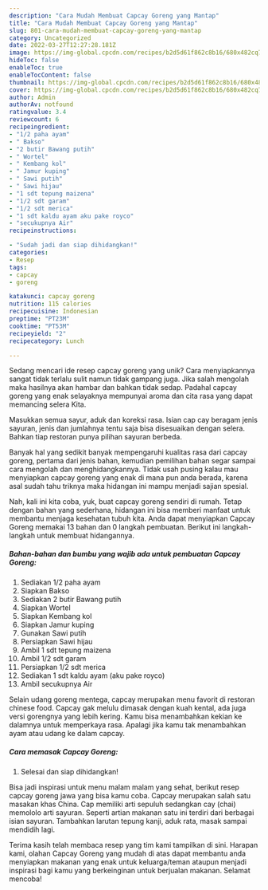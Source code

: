 ```yaml
---
description: "Cara Mudah Membuat Capcay Goreng yang Mantap"
title: "Cara Mudah Membuat Capcay Goreng yang Mantap"
slug: 801-cara-mudah-membuat-capcay-goreng-yang-mantap
category: Uncategorized
date: 2022-03-27T12:27:28.181Z
image: https://img-global.cpcdn.com/recipes/b2d5d61f862c8b16/680x482cq70/capcay-goreng-foto-resep-utama.jpg
hideToc: false
enableToc: true
enableTocContent: false
thumbnail: https://img-global.cpcdn.com/recipes/b2d5d61f862c8b16/680x482cq70/capcay-goreng-foto-resep-utama.jpg
cover: https://img-global.cpcdn.com/recipes/b2d5d61f862c8b16/680x482cq70/capcay-goreng-foto-resep-utama.jpg
author: Admin
authorAv: notfound
ratingvalue: 3.4
reviewcount: 6
recipeingredient:
- "1/2 paha ayam"
- " Bakso"
- "2 butir Bawang putih"
- " Wortel"
- " Kembang kol"
- " Jamur kuping"
- " Sawi putih"
- " Sawi hijau"
- "1 sdt tepung maizena"
- "1/2 sdt garam"
- "1/2 sdt merica"
- "1 sdt kaldu ayam aku pake royco"
- "secukupnya Air"
recipeinstructions:

- "Sudah jadi dan siap dihidangkan!"
categories:
- Resep
tags:
- capcay
- goreng

katakunci: capcay goreng 
nutrition: 115 calories
recipecuisine: Indonesian
preptime: "PT23M"
cooktime: "PT53M"
recipeyield: "2"
recipecategory: Lunch

---
```





Sedang mencari ide resep capcay goreng yang unik? Cara menyiapkannya sangat tidak terlalu sulit namun tidak gampang juga. Jika salah mengolah maka hasilnya akan hambar dan bahkan tidak sedap. Padahal capcay goreng yang enak selayaknya mempunyai aroma dan cita rasa yang dapat memancing selera Kita.





Masukkan semua sayur, aduk dan koreksi rasa. Isian cap cay beragam jenis sayuran, jenis dan jumlahnya tentu saja bisa disesuaikan dengan selera. Bahkan tiap restoran punya pilihan sayuran berbeda.

Banyak hal yang sedikit banyak mempengaruhi kualitas rasa dari capcay goreng, pertama dari jenis bahan, kemudian pemilihan bahan segar sampai cara mengolah dan menghidangkannya. Tidak usah pusing kalau mau menyiapkan capcay goreng yang enak di mana pun anda berada, karena asal sudah tahu triknya maka hidangan ini mampu menjadi sajian spesial.






Nah, kali ini kita coba, yuk, buat capcay goreng sendiri di rumah. Tetap dengan bahan yang sederhana, hidangan ini bisa memberi manfaat untuk membantu menjaga kesehatan tubuh kita. Anda dapat menyiapkan Capcay Goreng memakai 13 bahan dan 0 langkah pembuatan. Berikut ini langkah-langkah untuk membuat hidangannya.

<!--inarticleads1-->

##### Bahan-bahan dan bumbu yang wajib ada untuk pembuatan Capcay Goreng:

1. Sediakan 1/2 paha ayam
1. Siapkan  Bakso
1. Sediakan 2 butir Bawang putih
1. Siapkan  Wortel
1. Siapkan  Kembang kol
1. Siapkan  Jamur kuping
1. Gunakan  Sawi putih
1. Persiapkan  Sawi hijau
1. Ambil 1 sdt tepung maizena
1. Ambil 1/2 sdt garam
1. Persiapkan 1/2 sdt merica
1. Sediakan 1 sdt kaldu ayam (aku pake royco)
1. Ambil secukupnya Air


Selain udang goreng mentega, capcay merupakan menu favorit di restoran chinese food. Capcay gak melulu dimasak dengan kuah kental, ada juga versi gorengnya yang lebih kering. Kamu bisa menambahkan kekian ke dalamnya untuk memperkaya rasa. Apalagi jika kamu tak menambahkan ayam atau udang ke dalam capcay. 

<!--inarticleads2-->

##### Cara memasak Capcay Goreng:


1. Selesai dan siap dihidangkan!

Bisa jadi inspirasi untuk menu malam malam yang sehat, berikut resep capcay goreng jawa yang bisa kamu coba. Capcay merupakan salah satu masakan khas China. Cap memiliki arti sepuluh sedangkan cay (chai) memololo arti sayuran. Seperti artian makanan satu ini terdiri dari berbagai isian sayuran. Tambahkan larutan tepung kanji, aduk rata, masak sampai mendidih lagi. 

Terima kasih telah membaca resep yang tim kami tampilkan di sini. Harapan kami, olahan Capcay Goreng yang mudah di atas dapat membantu anda menyiapkan makanan yang enak untuk keluarga/teman ataupun menjadi inspirasi bagi kamu yang berkeinginan untuk berjualan makanan. Selamat mencoba!
